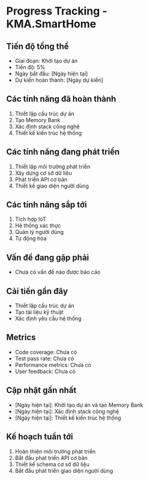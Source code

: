 # Progress Tracking - KMA.SmartHome

## Tiến độ tổng thể
- Giai đoạn: Khởi tạo dự án
- Tiến độ: 5%
- Ngày bắt đầu: [Ngày hiện tại]
- Dự kiến hoàn thành: [Ngày dự kiến]

## Các tính năng đã hoàn thành
1. Thiết lập cấu trúc dự án
2. Tạo Memory Bank
3. Xác định stack công nghệ
4. Thiết kế kiến trúc hệ thống

## Các tính năng đang phát triển
1. Thiết lập môi trường phát triển
2. Xây dựng cơ sở dữ liệu
3. Phát triển API cơ bản
4. Thiết kế giao diện người dùng

## Các tính năng sắp tới
1. Tích hợp IoT
2. Hệ thống xác thực
3. Quản lý người dùng
4. Tự động hóa

## Vấn đề đang gặp phải
- Chưa có vấn đề nào được báo cáo

## Cải tiến gần đây
- Thiết lập cấu trúc dự án
- Tạo tài liệu kỹ thuật
- Xác định yêu cầu hệ thống

## Metrics
- Code coverage: Chưa có
- Test pass rate: Chưa có
- Performance metrics: Chưa có
- User feedback: Chưa có

## Cập nhật gần nhất
- [Ngày hiện tại]: Khởi tạo dự án và tạo Memory Bank
- [Ngày hiện tại]: Xác định stack công nghệ
- [Ngày hiện tại]: Thiết kế kiến trúc hệ thống

## Kế hoạch tuần tới
1. Hoàn thiện môi trường phát triển
2. Bắt đầu phát triển API cơ bản
3. Thiết kế schema cơ sở dữ liệu
4. Bắt đầu phát triển giao diện người dùng 